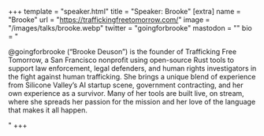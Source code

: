 +++
template = "speaker.html"
title = "Speaker: Brooke"
[extra]
  name = "Brooke"
  url = "https://traffickingfreetomorrow.com/"
  image = "/images/talks/brooke.webp"
  twitter = "goingforbrooke"
  mastodon = ""
  bio = "<p>@goingforbrooke (“Brooke Deuson”) is the founder of Trafficking Free Tomorrow, a San Francisco nonprofit using open-source Rust tools to support law enforcement, legal defenders, and human rights investigators in the fight against human trafficking. She brings a unique blend of experience from Silicone Valley’s AI startup scene, government contracting, and her own experience as a survivor. Many of her tools are built live, on stream, where she spreads her passion for the mission and her love of the language that makes it all happen.</p>"
+++
